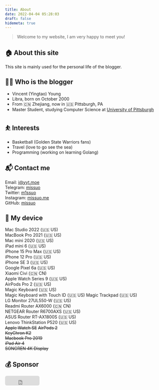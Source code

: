 ```yaml
---
title: About
date: 2022-04-04 05:28:03
draft: false
hidemeta: true
---
```

> Welcome to my website, I am very happy to meet you!

## 🏠 About this site
This site is mainly used for the personal life of the blogger.

## 👨‍💻 Who is the blogger
- Vincent (Yingtao) Young
- Libra, born on October 2000
- From 🇨🇳 Zhejiang, now in 🇺🇸 Pittsburgh, PA
- Master Student, studying Computer Science at [University of Pittsburgh](https://www.pitt.edu)

## ⛹ Interests
- Basketball (Golden State Warriors fans)
- Travel (love to go see the sea)
- Programming (working on learning Golang)

## 📬 Contact me
Email: [i@yyt.moe](mailto:i@yyt.moe)  
Telegram: [missuo](https://t.me/missuo)  
Twitter: [m1ssuo](https://twitter.com/m1ssuo)  
Instagram: [missuo.me](https://instagram.com/missuo.me)  
GitHub: [missuo](https://github.com/missuo)  

## 📱 My device
Mac Studio 2022 (🇺🇸 US)  
MacBook Pro 2021 (🇺🇸 US)  
Mac mini 2020 (🇺🇸 US)  
iPad mini 6 (🇺🇸 US)  
iPhone 15 Pro Max (🇺🇸 US)  
iPhone 12 Pro (🇺🇸 US)  
iPhone SE 3 (🇺🇸 US)  
Google Pixel 6a (🇺🇸 US)  
Xiaomi Civi (🇨🇳 CN)  
Apple Watch Series 9 (🇺🇸 US)  
AirPods Pro 2 (🇺🇸 US)  
Magic Keyboard (🇺🇸 US)  
Magic Keyboard with Touch ID (🇺🇸 US) 
Magic Trackpad (🇺🇸 US)   
LG Monitor 27UL550-W (🇺🇸 US)  
Readmi Router AX6000 (🇨🇳 CN)  
NETGEAR Router R6700AXS (🇺🇸 US)  
ASUS Router RT-AX1800S (🇺🇸 US)  
Lenovo ThinkStation P520 (🇺🇸 US)  
~~Apple Watch SE~~
~~AirPods 2~~  
~~KeyChron K2~~  
~~Macbook Pro 2019~~  
~~iPad Air 4~~  
~~SONGREN 4K Display~~   

## 💰 Sponsor
<iframe src="https://github.com/sponsors/missuo/button" title="Sponsor missuo" height="32" width="114" style="border: 0; border-radius: 6px;"></iframe>